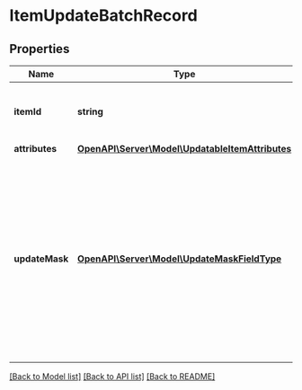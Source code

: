 # ItemUpdateBatchRecord

## Properties
Name | Type | Description | Notes
------------ | ------------- | ------------- | -------------
**itemId** | **string** | The catalog item id in the merchant namespace | [optional] 
**attributes** | [**OpenAPI\Server\Model\UpdatableItemAttributes**](UpdatableItemAttributes.md) |  | [optional] 
**updateMask** | [**OpenAPI\Server\Model\UpdateMaskFieldType**](UpdateMaskFieldType.md) | The list of product attributes to be updated. Attributes specified in the update mask without a value specified in the body will be deleted from the product item. | [optional] 

[[Back to Model list]](../README.md#documentation-for-models) [[Back to API list]](../README.md#documentation-for-api-endpoints) [[Back to README]](../README.md)


